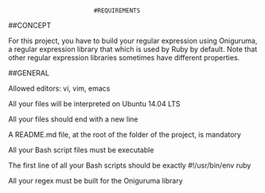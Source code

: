 							#REQUIREMENTS


##CONCEPT

For this project, you have to build your regular expression using Oniguruma, a regular expression library that which is used by Ruby by default. Note that other regular expression libraries sometimes have different properties.

##GENERAL

Allowed editors: vi, vim, emacs

All your files will be interpreted on Ubuntu 14.04 LTS

All your files should end with a new line

A README.md file, at the root of the folder of the project, is mandatory

All your Bash script files must be executable

The first line of all your Bash scripts should be exactly #!/usr/bin/env ruby

All your regex must be built for the Oniguruma library

